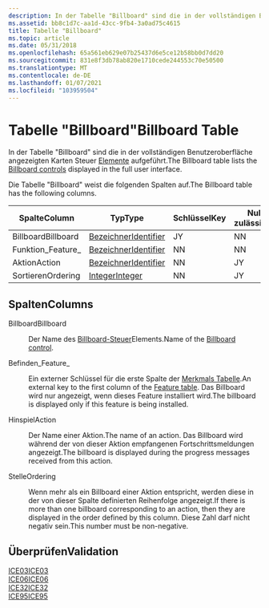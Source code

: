 ```yaml
---
description: In der Tabelle "Billboard" sind die in der vollständigen Benutzeroberfläche angezeigten Karten Steuerelemente aufgeführt.
ms.assetid: bb8c1d7c-aa1d-43cc-9fb4-3a0ad75c4615
title: Tabelle "Billboard"
ms.topic: article
ms.date: 05/31/2018
ms.openlocfilehash: 65a561eb629e07b25437d6e5ce12b58bb0d7dd20
ms.sourcegitcommit: 831e8f3db78ab820e1710cede244553c70e50500
ms.translationtype: MT
ms.contentlocale: de-DE
ms.lasthandoff: 01/07/2021
ms.locfileid: "103959504"
---
```

# <a name="billboard-table"></a><span data-ttu-id="d4788-103">Tabelle "Billboard"</span><span class="sxs-lookup"><span data-stu-id="d4788-103">Billboard Table</span></span>

<span data-ttu-id="d4788-104">In der Tabelle "Billboard" sind die in der vollständigen Benutzeroberfläche angezeigten Karten Steuer [Elemente](billboard-control.md) aufgeführt.</span><span class="sxs-lookup"><span data-stu-id="d4788-104">The Billboard table lists the [Billboard controls](billboard-control.md) displayed in the full user interface.</span></span>

<span data-ttu-id="d4788-105">Die Tabelle "Billboard" weist die folgenden Spalten auf.</span><span class="sxs-lookup"><span data-stu-id="d4788-105">The Billboard table has the following columns.</span></span>



| <span data-ttu-id="d4788-106">Spalte</span><span class="sxs-lookup"><span data-stu-id="d4788-106">Column</span></span>    | <span data-ttu-id="d4788-107">Typ</span><span class="sxs-lookup"><span data-stu-id="d4788-107">Type</span></span>                         | <span data-ttu-id="d4788-108">Schlüssel</span><span class="sxs-lookup"><span data-stu-id="d4788-108">Key</span></span> | <span data-ttu-id="d4788-109">Nullwerte zulässig</span><span class="sxs-lookup"><span data-stu-id="d4788-109">Nullable</span></span> |
|-----------|------------------------------|-----|----------|
| <span data-ttu-id="d4788-110">Billboard</span><span class="sxs-lookup"><span data-stu-id="d4788-110">Billboard</span></span> | [<span data-ttu-id="d4788-111">Bezeichner</span><span class="sxs-lookup"><span data-stu-id="d4788-111">Identifier</span></span>](identifier.md) | <span data-ttu-id="d4788-112">J</span><span class="sxs-lookup"><span data-stu-id="d4788-112">Y</span></span>   | <span data-ttu-id="d4788-113">N</span><span class="sxs-lookup"><span data-stu-id="d4788-113">N</span></span>        |
| <span data-ttu-id="d4788-114">Funktion\_</span><span class="sxs-lookup"><span data-stu-id="d4788-114">Feature\_</span></span> | [<span data-ttu-id="d4788-115">Bezeichner</span><span class="sxs-lookup"><span data-stu-id="d4788-115">Identifier</span></span>](identifier.md) | <span data-ttu-id="d4788-116">N</span><span class="sxs-lookup"><span data-stu-id="d4788-116">N</span></span>   | <span data-ttu-id="d4788-117">N</span><span class="sxs-lookup"><span data-stu-id="d4788-117">N</span></span>        |
| <span data-ttu-id="d4788-118">Aktion</span><span class="sxs-lookup"><span data-stu-id="d4788-118">Action</span></span>    | [<span data-ttu-id="d4788-119">Bezeichner</span><span class="sxs-lookup"><span data-stu-id="d4788-119">Identifier</span></span>](identifier.md) | <span data-ttu-id="d4788-120">N</span><span class="sxs-lookup"><span data-stu-id="d4788-120">N</span></span>   | <span data-ttu-id="d4788-121">J</span><span class="sxs-lookup"><span data-stu-id="d4788-121">Y</span></span>        |
| <span data-ttu-id="d4788-122">Sortieren</span><span class="sxs-lookup"><span data-stu-id="d4788-122">Ordering</span></span>  | [<span data-ttu-id="d4788-123">Integer</span><span class="sxs-lookup"><span data-stu-id="d4788-123">Integer</span></span>](integer.md)       | <span data-ttu-id="d4788-124">N</span><span class="sxs-lookup"><span data-stu-id="d4788-124">N</span></span>   | <span data-ttu-id="d4788-125">J</span><span class="sxs-lookup"><span data-stu-id="d4788-125">Y</span></span>        |



 

## <a name="columns"></a><span data-ttu-id="d4788-126">Spalten</span><span class="sxs-lookup"><span data-stu-id="d4788-126">Columns</span></span>

<dl> <dt>

<span data-ttu-id="d4788-127"><span id="Billboard"></span><span id="billboard"></span><span id="BILLBOARD"></span>Billboard</span><span class="sxs-lookup"><span data-stu-id="d4788-127"><span id="Billboard"></span><span id="billboard"></span><span id="BILLBOARD"></span>Billboard</span></span>
</dt> <dd>

<span data-ttu-id="d4788-128">Der Name des [Billboard-Steuer](billboard-control.md)Elements.</span><span class="sxs-lookup"><span data-stu-id="d4788-128">Name of the [Billboard control](billboard-control.md).</span></span>

</dd> <dt>

<span data-ttu-id="d4788-129"><span id="Feature_"></span><span id="feature_"></span><span id="FEATURE_"></span>Befinden\_</span><span class="sxs-lookup"><span data-stu-id="d4788-129"><span id="Feature_"></span><span id="feature_"></span><span id="FEATURE_"></span>Feature\_</span></span>
</dt> <dd>

<span data-ttu-id="d4788-130">Ein externer Schlüssel für die erste Spalte der [Merkmals Tabelle](feature-table.md).</span><span class="sxs-lookup"><span data-stu-id="d4788-130">An external key to the first column of the [Feature table](feature-table.md).</span></span> <span data-ttu-id="d4788-131">Das Billboard wird nur angezeigt, wenn dieses Feature installiert wird.</span><span class="sxs-lookup"><span data-stu-id="d4788-131">The billboard is displayed only if this feature is being installed.</span></span>

</dd> <dt>

<span data-ttu-id="d4788-132"><span id="Action"></span><span id="action"></span><span id="ACTION"></span>Hinspiel</span><span class="sxs-lookup"><span data-stu-id="d4788-132"><span id="Action"></span><span id="action"></span><span id="ACTION"></span>Action</span></span>
</dt> <dd>

<span data-ttu-id="d4788-133">Der Name einer Aktion.</span><span class="sxs-lookup"><span data-stu-id="d4788-133">The name of an action.</span></span> <span data-ttu-id="d4788-134">Das Billboard wird während der von dieser Aktion empfangenen Fortschrittsmeldungen angezeigt.</span><span class="sxs-lookup"><span data-stu-id="d4788-134">The billboard is displayed during the progress messages received from this action.</span></span>

</dd> <dt>

<span data-ttu-id="d4788-135"><span id="Ordering"></span><span id="ordering"></span><span id="ORDERING"></span>Stelle</span><span class="sxs-lookup"><span data-stu-id="d4788-135"><span id="Ordering"></span><span id="ordering"></span><span id="ORDERING"></span>Ordering</span></span>
</dt> <dd>

<span data-ttu-id="d4788-136">Wenn mehr als ein Billboard einer Aktion entspricht, werden diese in der von dieser Spalte definierten Reihenfolge angezeigt.</span><span class="sxs-lookup"><span data-stu-id="d4788-136">If there is more than one billboard corresponding to an action, then they are displayed in the order defined by this column.</span></span> <span data-ttu-id="d4788-137">Diese Zahl darf nicht negativ sein.</span><span class="sxs-lookup"><span data-stu-id="d4788-137">This number must be non-negative.</span></span>

</dd> </dl>

## <a name="validation"></a><span data-ttu-id="d4788-138">Überprüfen</span><span class="sxs-lookup"><span data-stu-id="d4788-138">Validation</span></span>

<dl>

[<span data-ttu-id="d4788-139">ICE03</span><span class="sxs-lookup"><span data-stu-id="d4788-139">ICE03</span></span>](ice03.md)  
[<span data-ttu-id="d4788-140">ICE06</span><span class="sxs-lookup"><span data-stu-id="d4788-140">ICE06</span></span>](ice06.md)  
[<span data-ttu-id="d4788-141">ICE32</span><span class="sxs-lookup"><span data-stu-id="d4788-141">ICE32</span></span>](ice32.md)  
[<span data-ttu-id="d4788-142">ICE95</span><span class="sxs-lookup"><span data-stu-id="d4788-142">ICE95</span></span>](ice95.md)  
</dl>

 

 



